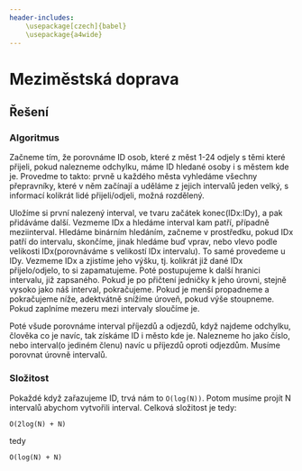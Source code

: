 ```yaml
---
header-includes:
	\usepackage[czech]{babel}
	\usepackage{a4wide}
---
```

# Meziměstská doprava
## Řešení
### Algoritmus
Začneme tím, že porovnáme ID osob, které z měst 1-24 odjely s těmi které přijeli, pokud nalezneme odchylku, máme ID 
hledané osoby i s městem kde je. Provedme to takto: prvně u každého města vyhledáme všechny přepravníky, které v něm 
začínají a uděláme z jejich intervalů jeden velký, s informací kolikrát lidé přijeli/odjeli, možná rozdělený.

Uložíme si první nalezený interval, ve tvaru začátek konec(IDx:IDy),  a pak přidáváme další. Vezmeme IDx a hledáme 
interval kam patří, případně meziinterval. Hledáme binárním hledáním, začneme v prostředku, pokud IDx patří do 
intervalu, skončíme, jinak hledáme buď vprav, nebo vlevo podle velikosti IDx(porovnáváme s velikostí IDx intervalu). To 
samé provedeme u IDy. Vezmeme IDx a zjistíme jeho výšku, tj. kolikrát již dané IDx přijelo/odjelo, to si zapamatujeme. 
Poté postupujeme k další hranici intervalu, již zapsaného. Pokud je po přičtení jedničky k jeho úrovni, stejně vysoko 
jako náš interval, pokračujeme. Pokud je menší propadneme a pokračujeme níže, adektvátně snížíme úroveň, pokud výše 
stoupneme. Pokud zaplníme mezeru mezi intervaly sloučíme je.

Poté všude porovnáme interval příjezdů a odjezdů, když najdeme odchylku, člověka co je navíc, tak získáme ID i město kde 
je. Nalezneme ho jako číslo, nebo interval(o jediném členu) navíc u příjezdů oproti odjezdům. Musíme porovnat úrovně 
intervalů.

### Složitost
Pokaždé když zařazujeme ID, trvá nám to `O(log(N))`. Potom musíme projít N intervalů abychom vytvořili interval. Celková 
složitost je tedy:
```
O(2log(N) + N)
```
tedy
```
O(log(N) + N)
```
